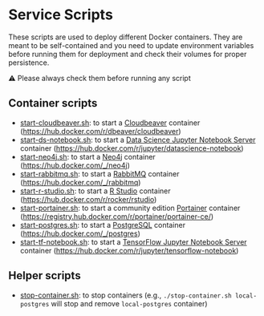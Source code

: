 # Service Scripts

These scripts are used to deploy different Docker containers. They are meant to be self-contained and you need to update
environment variables before running them for deployment and check their volumes for proper persistence.

:warning: Please always check them before running any script

## Container scripts

- [start-cloudbeaver.sh](./start-cloudbeaver.sh): to start a [Cloudbeaver](https://github.com/dbeaver/cloudbeaver) container (<https://hub.docker.com/r/dbeaver/cloudbeaver>)
- [start-ds-notebook.sh](./start-ds-notebook.sh): to start a [Data Science Jupyter Notebook Server](https://jupyter-docker-stacks.readthedocs.io/en/latest/using/selecting.html#jupyter-datascience-notebook) container (<https://hub.docker.com/r/jupyter/datascience-notebook>)
- [start-neo4j.sh](./start-neo4j.sh): to start a [Neo4j](https://www.neo4j.com) container (<https://hub.docker.com/_/neo4j>)
- [start-rabbitmq.sh](./start-rabbitmq.sh): to start a [RabbitMQ](https://www.rabbitmq.com/) container (<https://hub.docker.com/_/rabbitmq>)
- [start-r-studio.sh](./start-r-studio.sh): to start a [R Studio](https://github.com/rocker-org/rocker) container (<https://hub.docker.com/r/rocker/rstudio>)
- [start-portainer.sh](./start-portainer.sh): to start a community edition [Portainer](https://www.portainer.io/) container (<https://registry.hub.docker.com/r/portainer/portainer-ce/>)
- [start-postgres.sh](./start-postgres.sh): to start a [PostgreSQL](https://www.postgresql.org/) container (<https://hub.docker.com/_/postgres>)
- [start-tf-notebook.sh](./start-tf-notebook.sh): to start a [TensorFlow Jupyter Notebook Server](https://jupyter-docker-stacks.readthedocs.io/en/latest/using/selecting.html#jupyter-tensorflow-notebook) container (<https://hub.docker.com/r/jupyter/tensorflow-notebook>)

## Helper scripts

- [stop-container.sh](./stop-container.sh): to stop containers (e.g., `./stop-container.sh local-postgres` will stop and remove `local-postgres` container)
